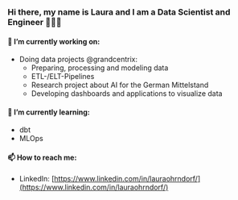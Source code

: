 ### Hi there, my name is Laura and I am a Data Scientist and Engineer 👩🏻‍💻

<!--
**Laura-O/Laura-O** is a ✨ _special_ ✨ repository because its `README.md` (this file) appears on your GitHub profile.

Here are some ideas to get you started:

- 🔭 I’m currently working on ...
- 🌱 I’m currently learning ...
- 👯 I’m looking to collaborate on ...
- 🤔 I’m looking for help with ...
- 💬 Ask me about ...
- 📫 How to reach me: ...
- 😄 Pronouns: ...
- ⚡ Fun fact: ...
-->

#### 🔭 I’m currently working on:
  - Doing data projects @grandcentrix:
    - Preparing, processing and modeling data
    - ETL-/ELT-Pipelines
    - Research project about AI for the German Mittelstand
    - Developing dashboards and applications to visualize data

#### 🌱 I’m currently learning:
  - dbt
  - MLOps

#### 📫 How to reach me:
  - LinkedIn: [https://www.linkedin.com/in/lauraohrndorf/](https://www.linkedin.com/in/lauraohrndorf/)


